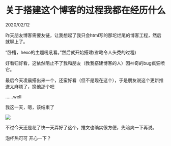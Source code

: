 # 关于搭建这个博客的过程我都在经历什么

2020/02/12

昨天朋友博客需要友链，让我想起了我只会html写的那坨烂尾的博客工程，然后就聊上了。

“卧槽，hexo的主题吼吼看。”然后就开始搭建(省略令人头秃的过程)

好看归好看，这依然阻止不了我和朋友（教我搭建博客的人）因神奇的bug疯狂喷它。

最后今天凌晨搭出来一个，还蛮好看（但不是现在这个），于是朋友说这个更新推送太麻烦了，换他那个吧

……well

我这一天，嗯，该结束了

<div>
    <img src="https://i.loli.net/2020/02/12/7bMlmonp1NUhFBd.gif"/>
</div>

不过今天还是花了快一天弄好了这个，推文也确实很方便，先暗爽一下再说。

泡杯热可可 开心一下？